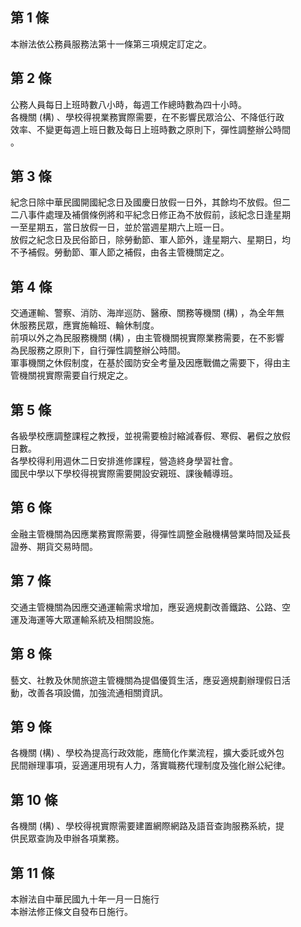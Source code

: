 第 1 條
-------
本辦法依公務員服務法第十一條第三項規定訂定之。

第 2 條
-------
公務人員每日上班時數八小時，每週工作總時數為四十小時。  
各機關 (構) 、學校得視業務實際需要，在不影響民眾洽公、不降低行政  
效率、不變更每週上班日數及每日上班時數之原則下，彈性調整辦公時間  
。

第 3 條
-------
紀念日除中華民國開國紀念日及國慶日放假一日外，其餘均不放假。但二  
二八事件處理及補償條例將和平紀念日修正為不放假前，該紀念日逢星期  
一至星期五，當日放假一日，並於當週星期六上班一日。  
放假之紀念日及民俗節日，除勞動節、軍人節外，逢星期六、星期日，均  
不予補假。勞動節、軍人節之補假，由各主管機關定之。

第 4 條
-------
交通運輸、警察、消防、海岸巡防、醫療、關務等機關 (構) ，為全年無  
休服務民眾，應實施輪班、輪休制度。  
前項以外之為民服務機關 (構) ，由主管機關視實際業務需要，在不影響  
為民服務之原則下，自行彈性調整辦公時間。  
軍事機關之休假制度，在基於國防安全考量及因應戰備之需要下，得由主  
管機關視實際需要自行規定之。

第 5 條
-------
各級學校應調整課程之教授，並視需要檢討縮減春假、寒假、暑假之放假  
日數。  
各學校得利用週休二日安排進修課程，營造終身學習社會。  
國民中學以下學校得視實際需要開設安親班、課後輔導班。

第 6 條
-------
金融主管機關為因應業務實際需要，得彈性調整金融機構營業時間及延長  
證券、期貨交易時間。

第 7 條
-------
交通主管機關為因應交通運輸需求增加，應妥適規劃改善鐵路、公路、空  
運及海運等大眾運輸系統及相關設施。

第 8 條
-------
藝文、社教及休閒旅遊主管機關為提倡優質生活，應妥適規劃辦理假日活  
動，改善各項設備，加強流通相關資訊。

第 9 條
-------
各機關 (構) 、學校為提高行政效能，應簡化作業流程，擴大委託或外包  
民間辦理事項，妥適運用現有人力，落實職務代理制度及強化辦公紀律。

第 10 條
--------
各機關 (構) 、學校得視實際需要建置網際網路及語音查詢服務系統，提  
供民眾查詢及申辦各項業務。

第 11 條
--------
本辦法自中華民國九十年一月一日施行  
本辦法修正條文自發布日施行。

